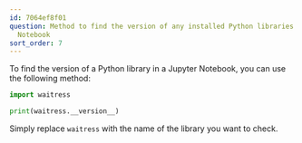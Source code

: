 ```yaml
---
id: 7064ef8f01
question: Method to find the version of any installed Python libraries in Jupyter
  Notebook
sort_order: 7
---
```


To find the version of a Python library in a Jupyter Notebook, you can use the following method:

```python
import waitress

print(waitress.__version__)
```

Simply replace `waitress` with the name of the library you want to check.